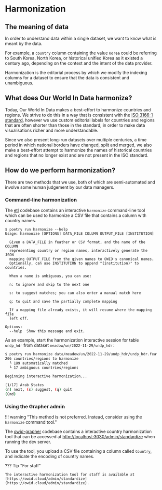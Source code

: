 # Harmonization

## The meaning of data

In order to understand data within a single dataset, we want to know what is meant by the data.

For example, a `country` column containing the value `Korea` could be referring to South Korea, North Korea, or historical unified Korea as it existed a century ago, depending on the context and the intent of the data provider.

Harmonization is the editorial process by which we modify the indexing columns for a dataset to ensure that the data is consistent and unambiguous.

## What does Our World In Data harmonize?

Today, Our World In Data makes a best-effort to harmonize countries and regions. We strive to do this in a way that is consistent with the [ISO 3166-1 standard](https://en.wikipedia.org/wiki/ISO_3166-1), however we use custom editorial labels for countries and regions that are often shorter than those in the standard, in order to make data visualisations richer and more understandable.

Since we also present long-run datasets over multiple centuries, a time period in which national borders have changed, split and merged, we also make a best-effort attempt to harmonize the names of historical countries and regions that no longer exist and are not present in the ISO standard.

## How do we perform harmonization?

There are two methods that we use, both of which are semi-automated and involve some human judgement by our data managers.

### Command-line harmonization

The [etl](https://github.com/owid/etl) codebase contains an interactive `harmonize` command-line tool which can be used to harmonize a CSV file that contains a column with country names.

```
$ poetry run harmonize --help
Usage: harmonize [OPTIONS] DATA_FILE COLUMN OUTPUT_FILE [INSTITUTION]

  Given a DATA_FILE in feather or CSV format, and the name of the COLUMN
  representing country or region names, interactively generate the JSON
  mapping OUTPUT_FILE from the given names to OWID's canonical names.
  Optionally, can use INSTITUTION to append "(institution)" to countries.

  When a name is ambiguous, you can use:

  n: to ignore and skip to the next one

  s: to suggest matches; you can also enter a manual match here

  q: to quit and save the partially complete mapping

  If a mapping file already exists, it will resume where the mapping file
  left off.

Options:
  --help  Show this message and exit.
```

As an example, start the harmonization interactive session for table `undp_hdr` from dataset `meadow/un/2022-11-29/undp_hdr`:


```bash
$ poetry run harmonize data/meadow/un/2022-11-29/undp_hdr/undp_hdr.feather country mapping.json
206 countries/regions to harmonize
  └ 189 automatically matched
  └ 17 ambiguous countries/regions

Beginning interactive harmonization...

[1/17] Arab States
(n) next, (s) suggest, (q) quit
(Cmd)
```

### Using the Grapher admin

!!! warning "This method is not preferred. Instead, consider using the `harmonize` command tool."

The [owid-grapher](https://github.com/owid/owid-grapher) codebase contains a interactive country harmonization tool that can be accessed at [http://localhost:3030/admin/standardize](http://localhost:3030/admin/standardize) when running the dev server.

To use the tool, you upload a CSV file containing a column called `Country`, and indicate the encoding of country names.

??? Tip "For staff"

    The interactive harmonization tool for staff is available at [https://owid.cloud/admin/standardize](https://owid.cloud/admin/standardize).

